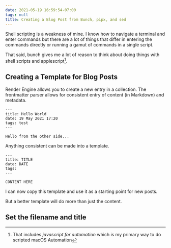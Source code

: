 ```yaml
---
date: 2021-05-19 16:59:54-07:00
tags: null
title: Creating a Blog Post from Bunch, pipx, and sed
---
```


Shell scripting is a weakness of mine. I know how to navigate a terminal and enter commands but there are a lot of things that differ in entering the commands directly or running a gamut of commands in a single script.

That said, bunch gives me a lot of reason to think about doing things with shell scripts and applescript[^1].

## Creating a Template for Blog Posts

Render Engine allows you to create a new entry in a collection. The frontmatter parser allows for consistent entry of content (in Markdown) and metadata.

```
---
title: Hello World
date: 19 May 2021 17:20
tags: test
---

Hello from the other side...

```

Anything consistent can be made into a template.

```
---
title: TITLE
date: DATE
tags:
---

CONTENT HERE

```

I can now copy this template and use it as a starting point for new posts.

But a better template will do more than just the content.

## Set the filename and title

[^1]: That includes _javascript for automation_ which is my primary way to do scripted macOS Automation
